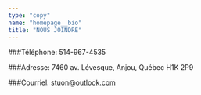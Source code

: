 ```yaml
---
type: "copy"
name: "homepage__bio"
title: "NOUS JOINDRE"
---
```


###Téléphone:
514-967-4535

###Adresse:
7460 av. Lévesque, Anjou, Québec H1K 2P9

###Courriel:
<stuon@outlook.com>
